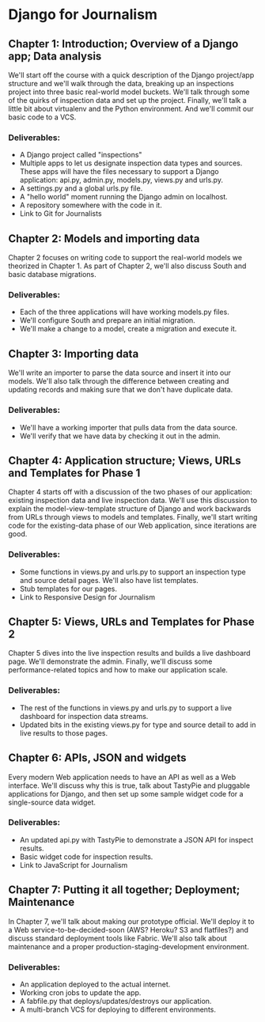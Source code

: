 Django for Journalism
===================================

## Chapter 1: Introduction; Overview of a Django app; Data analysis

We'll start off the course with a quick description of the Django project/app structure and we'll walk through the data, breaking up an inspections project into three basic real-world model buckets. We'll talk through some of the quirks of inspection data and set up the project. Finally, we'll talk a little bit about virtualenv and the Python environment. And we'll commit our basic code to a VCS.

### Deliverables:

* A Django project called "inspections"
* Multiple apps to let us designate inspection data types and sources. These apps will have the files necessary to support a Django application: api.py, admin.py, models.py, views.py and urls.py.
* A settings.py and a global urls.py file.
* A "hello world" moment running the Django admin on localhost.
* A repository somewhere with the code in it. 
* Link to Git for Journalists

## Chapter 2: Models and importing data

Chapter 2 focuses on writing code to support the real-world models we theorized in Chapter 1. As part of Chapter 2, we'll also discuss South and basic database migrations.

### Deliverables:

* Each of the three applications will have working models.py files.
* We'll configure South and prepare an initial migration.
* We'll make a change to a model, create a migration and execute it.

## Chapter 3: Importing data

We'll write an importer to parse the data source and insert it into our models. We'll also talk through the difference between creating and updating records and making sure that we don't have duplicate data.

### Deliverables:

* We'll have a working importer that pulls data from the data source.
* We'll verify that we have data by checking it out in the admin.

## Chapter 4: Application structure; Views, URLs and Templates for Phase 1

Chapter 4 starts off with a discussion of the two phases of our application: existing inspection data and live inspection data. We'll use this discussion to explain the model-view-template structure of Django and work backwards from URLs through views to models and templates. Finally, we'll start writing code for the existing-data phase of our Web application, since iterations are good.

### Deliverables:
* Some functions in views.py and urls.py to support an inspection type and source detail pages. We'll also have list templates.
* Stub templates for our pages.
* Link to Responsive Design for Journalism

## Chapter 5: Views, URLs and Templates for Phase 2

Chapter 5 dives into the live inspection results and builds a live dashboard page. We'll demonstrate the admin. Finally, we'll discuss some performance-related topics and how to make our application scale.

### Deliverables:

* The rest of the functions in views.py and urls.py to support a live dashboard for inspection data streams.
* Updated bits in the existing views.py for type and source detail to add in live results to those pages.

## Chapter 6: APIs, JSON and widgets

Every modern Web application needs to have an API as well as a Web interface. We'll discuss why this is true, talk about TastyPie and pluggable applications for Django, and then set up some sample widget code for a single-source data widget.

### Deliverables:

* An updated api.py with TastyPie to demonstrate a JSON API for inspect results.
* Basic widget code for inspection results.
* Link to JavaScript for Journalism

## Chapter 7: Putting it all together; Deployment; Maintenance

In Chapter 7, we'll talk about making our prototype official. We'll deploy it to a Web service-to-be-decided-soon (AWS? Heroku? S3 and flatfiles?) and discuss standard deployment tools like Fabric. We'll also talk about maintenance and a proper production-staging-development environment.

### Deliverables:

* An application deployed to the actual internet.
* Working cron jobs to update the app.
* A fabfile.py that deploys/updates/destroys our application.
* A multi-branch VCS for deploying to different environments.
